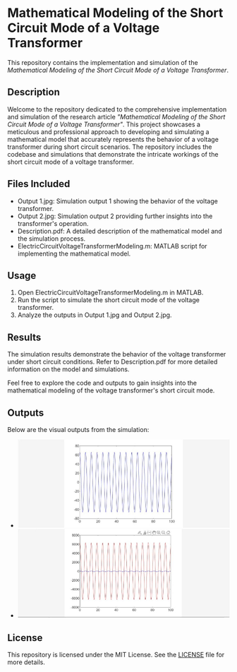 # Mathematical Modeling of the Short Circuit Mode of a Voltage Transformer

   This repository contains the implementation and simulation of the *Mathematical Modeling of the Short Circuit Mode of a Voltage Transformer*. 

## Description

   Welcome to the repository dedicated to the comprehensive implementation and simulation of the research 
   article *"Mathematical Modeling of the Short Circuit Mode of a Voltage Transformer"*.
   This project showcases a meticulous and professional approach to developing and simulating a mathematical 
   model that accurately represents the behavior of a voltage transformer during short circuit scenarios. 
   The repository includes the codebase and simulations that demonstrate the intricate workings of the short circuit mode of a voltage transformer.

## Files Included

   * Output 1.jpg: Simulation output 1 showing the behavior of the voltage transformer.
   * Output 2.jpg: Simulation output 2 providing further insights into the transformer's operation.
   * Description.pdf: A detailed description of the mathematical model and the simulation process.
   * ElectricCircuitVoltageTransformerModeling.m: MATLAB script for implementing the mathematical model.

## Usage

   1. Open ElectricCircuitVoltageTransformerModeling.m in MATLAB.
   2. Run the script to simulate the short circuit mode of the voltage transformer.
   3. Analyze the outputs in Output 1.jpg and Output 2.jpg.

## Results

   The simulation results demonstrate the behavior of the voltage transformer under short circuit conditions.
   Refer to Description.pdf for more detailed information on the model and simulations.

   Feel free to explore the code and outputs to gain insights into the mathematical modeling of the voltage transformer's short circuit mode.

## Outputs

   Below are the visual outputs from the simulation:
   - ![Output 1](Output%201.jpg)
   - ![Output 2](Output%202.jpg)

## License

   This repository is licensed under the MIT License.
   See the [LICENSE](./LICENSE) file for more details.